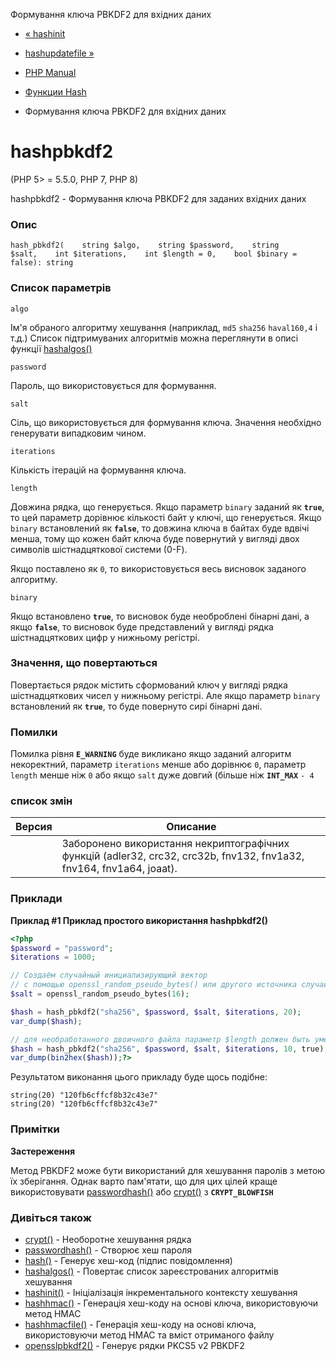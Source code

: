 Формування ключа PBKDF2 для вхідних даних

-   [« hashinit](function.hash-init.html)
    
-   [hashupdatefile »](function.hash-update-file.html)
    
-   [PHP Manual](index.html)
    
-   [Функции Hash](ref.hash.html)
    
-   Формування ключа PBKDF2 для вхідних даних
    

# hashpbkdf2

(PHP 5> = 5.5.0, PHP 7, PHP 8)

hashpbkdf2 - Формування ключа PBKDF2 для заданих вхідних даних

### Опис

```methodsynopsis
hash_pbkdf2(    string $algo,    string $password,    string $salt,    int $iterations,    int $length = 0,    bool $binary = false): string
```

### Список параметрів

`algo`

Ім'я обраного алгоритму хешування (наприклад, `md5` `sha256` `haval160,4` і т.д.) Список підтримуваних алгоритмів можна переглянути в описі функції [hashalgos()](function.hash-algos.html)

`password`

Пароль, що використовується для формування.

`salt`

Сіль, що використовується для формування ключа. Значення необхідно генерувати випадковим чином.

`iterations`

Кількість ітерацій на формування ключа.

`length`

Довжина рядка, що генерується. Якщо параметр `binary` заданий як **`true`**, то цей параметр дорівнює кількості байт у ключі, що генерується. Якщо `binary` встановлений як **`false`**, то довжина ключа в байтах буде вдвічі менша, тому що кожен байт ключа буде повернутий у вигляді двох символів шістнадцяткової системи (0-F).

Якщо поставлено як `0`, то використовується весь висновок заданого алгоритму.

`binary`

Якщо встановлено **`true`**, то висновок буде необроблені бінарні дані, а якщо **`false`**, то висновок буде представлений у вигляді рядка шістнадцяткових цифр у нижньому регістрі.

### Значення, що повертаються

Повертається рядок містить сформований ключ у вигляді рядка шістнадцяткових чисел у нижньому регістрі. Але якщо параметр `binary` встановлений як **`true`**, то буде повернуто сирі бінарні дані.

### Помилки

Помилка рівня **`E_WARNING`** буде викликано якщо заданий алгоритм некоректний, параметр `iterations` менше або дорівнює `0`, параметр `length` менше ніж `0` або якщо `salt` дуже довгий (більше ніж **`INT_MAX`** `- 4`

### список змін

| Версия | Описание                                                                                                             |
|--------|----------------------------------------------------------------------------------------------------------------------|
|        | Заборонено використання некриптографічних функцій (adler32, crc32, crc32b, fnv132, fnv1a32, fnv164, fnv1a64, joaat). |

### Приклади

**Приклад #1 Приклад простого використання **hashpbkdf2()****

```php
<?php
$password = "password";
$iterations = 1000;

// Создаём случайный инициализирующий вектор
// с помощью openssl_random_pseudo_bytes() или другого источника случайных данных
$salt = openssl_random_pseudo_bytes(16);

$hash = hash_pbkdf2("sha256", $password, $salt, $iterations, 20);
var_dump($hash);

// для необработанного двоичного файла параметр $length должен быть уменьшен вдвое для получения аналогичных результатов
$hash = hash_pbkdf2("sha256", $password, $salt, $iterations, 10, true);
var_dump(bin2hex($hash));?>
```

Результатом виконання цього прикладу буде щось подібне:

```
string(20) "120fb6cffcf8b32c43e7"
string(20) "120fb6cffcf8b32c43e7"
```

### Примітки

**Застереження**

Метод PBKDF2 може бути використаний для хешування паролів з метою їх зберігання. Однак варто пам'ятати, що для цих цілей краще використовувати [passwordhash()](function.password-hash.html) або [crypt()](function.crypt.html) з **`CRYPT_BLOWFISH`**

### Дивіться також

-   [crypt()](function.crypt.html) - Необоротне хешування рядка
-   [passwordhash()](function.password-hash.html) - Створює хеш пароля
-   [hash()](function.hash.html) - Генерує хеш-код (підпис повідомлення)
-   [hashalgos()](function.hash-algos.html) - Повертає список зареєстрованих алгоритмів хешування
-   [hashinit()](function.hash-init.html) - Ініціалізація інкрементального контексту хешування
-   [hashhmac()](function.hash-hmac.html) - Генерація хеш-коду на основі ключа, використовуючи метод HMAC
-   [hashhmacfile()](function.hash-hmac-file.html) - Генерація хеш-коду на основі ключа, використовуючи метод HMAC та вміст отриманого файлу
-   [opensslpbkdf2()](function.openssl-pbkdf2.html) - Генерує рядки PKCS5 v2 PBKDF2